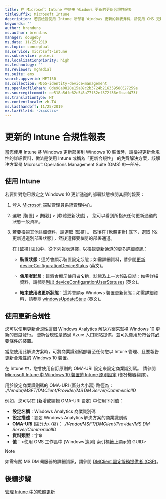 ```yaml
---
title: 在 Microsoft Intune 中使用 Windows 更新的更新合規性報表
titleSuffix: Microsoft Intune
description: 若要檢視使用 Intune 所部署 Windows 更新的報表資料，請使用 OMS 更新合規性。
keywords: ''
author: brenduns
ms.author: brenduns
manager: dougeby
ms.date: 11/25/2019
ms.topic: conceptual
ms.service: microsoft-intune
ms.subservice: protect
ms.localizationpriority: high
ms.technology: ''
ms.reviewer: mghadial
ms.suite: ems
search.appverid: MET150
ms.collection: M365-identity-device-management
ms.openlocfilehash: 0de98a0820e15a09c2b3724b216359580327259e
ms.sourcegitcommit: ce518a5dfe62c546a77f32ef372f36efbaad473f
ms.translationtype: HT
ms.contentlocale: zh-TW
ms.lasthandoff: 11/25/2019
ms.locfileid: "74465716"
---
```

# <a name="intune-compliance-reports-for-updates"></a>更新的 Intune 合規性報表

當您使用 Intune 將 Windows 更新部署到 Windows 10 裝置時，請檢視更新合規性的詳細資料，做法是使用 Intune 或稱為「更新合規性」  的免費解決方案，該解決方案是 Microsoft Operations Management Suite (OMS) 的一部分。

## <a name="use-intune"></a>使用 Intune

若要針對您已設定之 Windows 10 更新通道的部署狀態檢閱其原則報表：

1. 登入 [Microsoft 端點管理員系統管理中心](https://go.microsoft.com/fwlink/?linkid=2109431)。

2. 選取 [裝置]   > [概觀]   > [軟體更新狀態]  。 您可以看到所指派任何更新通道的狀態一般資訊。

3. 若要檢視其他詳細資料，請選取 [監視]  。 然後在 [軟體更新]  底下，選取 [依更新通道別部署狀態]  ，然後選擇要檢閱的部署通道。

   在 [監視]  區段中，從下列報表選擇，以檢視更新通道的更多詳細資訊：

   - **裝置狀態**：這將會顯示裝置設定狀態；如需詳細資料，請參閱[更新 deviceConfigurationDeviceStatus]( https://docs.microsoft.com/graph/api/intune-deviceconfig-deviceconfigurationdevicestatus-update?view=graph-rest-1.0) \(英文\)。

   - **使用者狀態**：這將會顯示使用者名稱、狀態及上一次報告日期；如需詳細資料，請參閱[列出 deviceConfigurationUserStatuses](https://docs.microsoft.com/graph/api/intune-deviceconfig-deviceconfigurationuserstatus-list?view=graph-rest-1.0) \(英文\)。

   - **結束使用者更新狀態**：這將會顯示 Windows 裝置更新狀態；如需詳細資料，請參閱 [windowsUpdateState](https://docs.microsoft.com/graph/api/resources/intune-shared-windowsupdatestate?view=graph-rest-beta) \(英文\)。

## <a name="use-update-compliance"></a>使用更新合規性

您可以使用[更新合規性](https://technet.microsoft.com/itpro/windows/manage/update-compliance-monitor)這個 Windows Analytics 解決方案來監視 Windows 10 更新的首度發行。 更新合規性是透過 Azure 入口網站提供，並可免費用於符合其[必要條件](https://docs.microsoft.com/windows/deployment/update/update-compliance-get-started#update-compliance-prerequisites)的裝置。  

當您使用此解決方案時，可將商業識別碼部署至任何您以 Intune 管理、且要報告更新合規性的 Windows 10 裝置。  

在 Intune 中，您會使用自訂原則的 OMA-URI 設定來設定商業識別碼。 請參閱 [Microsoft Intune 中 Windows 10 裝置的 Intune 原則設定](https://docs.microsoft.com/intune-classic/deploy-use/windows-10-policy-settings-in-microsoft-intune) \(部分機器翻譯\)。  

用於設定商業識別碼的 OMA-URI (區分大小寫) 路徑為： *./Vendor/MSFT/DMClient/Provider/MS DM Server/CommercialID*  

例如，您可以在 [新增或編輯 OMA-URI 設定]  中使用下列值：

- **設定名稱**：Windows Analytics 商業識別碼
- **設定描述**：設定 Windows Analytics 解決方案的商業識別碼
- **OMA-URI** (區分大小寫)： *./Vendor/MSFT/DMClient/Provider/MS DM Server/CommercialID*
- **資料類型**：字串
- **值**：\<使用 OMS 工作區中 [Windows 遙測] 索引標籤上顯示的 GUID>

> [!NOTE]
> 如需有關 MS DM 伺服器的詳細資訊，請參閱 [DMClient 設定服務提供者 (CSP)]( https://docs.microsoft.com/windows/client-management/mdm/dmclient-csp)。

## <a name="next-steps"></a>後續步驟

[管理 Intune 中的軟體更新](windows-update-for-business-configure.md)
